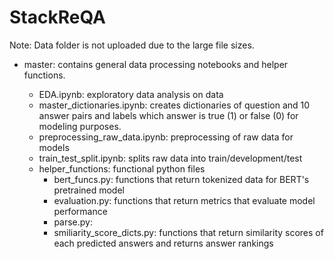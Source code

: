 # StackReQA




Note:
Data folder is not uploaded due to the large file sizes.

- master: contains general data processing notebooks and helper functions.

  - EDA.ipynb: exploratory data analysis on data
  - master_dictionaries.ipynb: creates dictionaries of question and 10 answer pairs and labels which answer is true (1) or false (0) for modeling purposes.
  - preprocessing_raw_data.ipynb: preprocessing of raw data for models
  - train_test_split.ipynb:  splits raw data into train/development/test
  - helper_functions: functional python files
    - bert_funcs.py: functions that return tokenized data for BERT's pretrained model
    - evaluation.py: functions that return metrics that evaluate model performance
    - parse.py: 
    - smiliarity_score_dicts.py: functions that return similarity scores of each predicted answers and returns answer rankings
